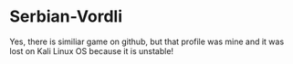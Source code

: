 # Serbian-Vordli
Yes, there is similiar game on github, but that profile was mine and it was lost on Kali Linux OS because it is unstable!
